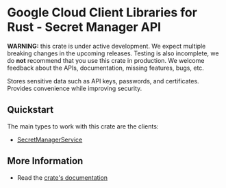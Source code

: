 # Google Cloud Client Libraries for Rust - Secret Manager API

<!-- Code generated by sidekick. DO NOT EDIT. -->

**WARNING:** this crate is under active development. We expect multiple breaking
changes in the upcoming releases. Testing is also incomplete, we do **not**
recommend that you use this crate in production. We welcome feedback about the
APIs, documentation, missing features, bugs, etc.

Stores sensitive data such as API keys, passwords, and certificates.
Provides convenience while improving security.

## Quickstart

The main types to work with this crate are the clients:

* [SecretManagerService](https://docs.rs/secretmanager-golden-openapi/latest/secretmanager-golden-openapi/client/struct.SecretManagerService.html)

## More Information

* Read the [crate's documentation](https://docs.rs/secretmanager-golden-openapi/latest/secretmanager-golden-openapi)
